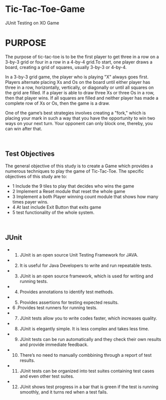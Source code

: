 # Tic-Tac-Toe-Game
JUnit Testing on XO Game

# PURPOSE

  The purpose of tic-tac-toe is to be the first player to get
three in a row on a 3-by-3 grid or four in a row in a 4-by-4 grid.To
start, one player draws a board, creating a grid of squares, usually
3-by-3 or 4-by-4.

  In a 3-by-3 grid game, the player who is playing "X" always
goes first. Players alternate placing Xs and Os on the board until
either player has three in a row, horizontally, vertically, or diagonally
or until all squares on the grid are filled. If a player is able to draw
three Xs or three Os in a row, then that player wins. If all squares
are filled and neither player has made a complete row of Xs or Os,
then the game is a draw.

  One of the game’s best strategies involves creating a "fork,"
which is placing your mark in such a way that you have the opportunity
to win two ways on your next turn. Your opponent can only
block one, thereby, you can win after that.

<br>

## Test Objectives

The general objective of this study is to create a Game which provides
a numerous techniques to play the game of Tic-Tac-Toe. The specific
objectives of this study are to:

- 1 Include the 9 tiles to play that decides who wins the game
- 2 Implement a Reset module that reset the whole game
- 3 Implement a both Player winning count module that shows how many times payer wins.
- 4 At last include Exit Button that exits game
- 5 test functionality of the whole system.

<br>

## JUnit 

- 1. JUnit is an open source Unit Testing Framework for JAVA. 
- 2. It is useful for Java Developers to write and run repeatable tests.
- 3. JUnit is an open source framework, which is used for writing and running tests.
- 4. Provides annotations to identify test methods.
- 5. Provides assertions for testing expected results.
- 6 .Provides test runners for running tests.
- 7. JUnit tests allow you to write codes faster, which increases quality.
- 8. JUnit is elegantly simple. It is less complex and takes less time.
- 9. JUnit tests can be run automatically and they check their own results and provide immediate feedback.
- 10. There’s no need to manually combbining through a report of test results.
- 11. JUnit tests can be organized into test suites containing test cases and even other test suites.
- 12. JUnit shows test progress in a bar that is green if the test is running smoothly, and it turns red when a test fails.
